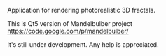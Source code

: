 Application for rendering photorealistic 3D fractals.

This is Qt5 version of Mandelbulber project https://code.google.com/p/mandelbulber/

It's still under development. Any help is appreciated.